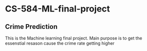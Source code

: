 # CS-584-ML-final-project
## Crime Prediction
 This is the Machine learning final project. Main purpose is to get the essenstial resason cause the crime rate getting higher
